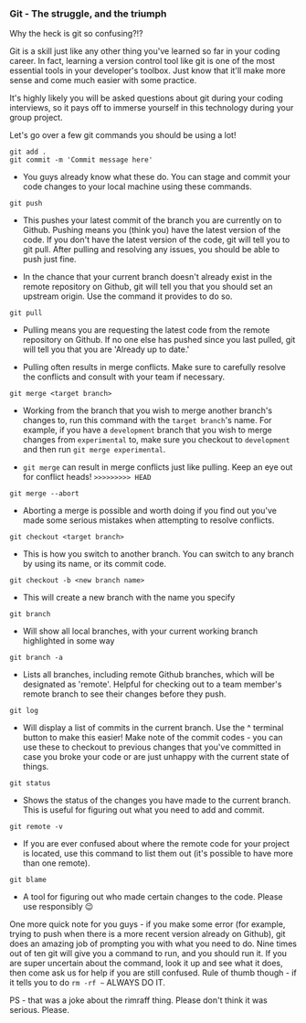 ### Git - The struggle, and the triumph

Why the heck is git so confusing?!?

Git is a skill just like any other thing you've learned so far in your coding career. In fact, learning a version control tool like git is one of the most essential tools in your developer's toolbox. Just know that it'll make more sense and come much easier with some practice.

It's highly likely you will be asked questions about git during your coding interviews, so it pays off to immerse yourself in this technology during your group project.

Let's go over a few git commands you should be using a lot!

```
git add .
git commit -m 'Commit message here'
```

* You guys already know what these do. You can stage and commit your code changes to your local machine using these commands.

```
git push
```

* This pushes your latest commit of the branch you are currently on to Github. Pushing means you (think you) have the latest version of the code. If you don't have the latest version of the code, git will tell you to git pull. After pulling and resolving any issues, you should be able to push just fine.

* In the chance that your current branch doesn't already exist in the remote repository on Github, git will tell you that you should set an upstream origin. Use the command it provides to do so.

```
git pull
```

* Pulling means you are requesting the latest code from the remote repository on Github. If no one else has pushed since you last pulled, git will tell you that you are 'Already up to date.'

* Pulling often results in merge conflicts. Make sure to carefully resolve the conflicts and consult with your team if necessary.

```
git merge <target branch>
```

* Working from the branch that you wish to merge another branch's changes to, run this command with the `target branch`'s name. For example, if you have a `development` branch that you wish to merge changes from `experimental` to, make sure you checkout to `development` and then run `git merge experimental`.

* `git merge` can result in merge conflicts just like pulling. Keep an eye out for conflict heads! `>>>>>>>>> HEAD`

```
git merge --abort
```

* Aborting a merge is possible and worth doing if you find out you've made some serious mistakes when attempting to resolve conflicts.

```
git checkout <target branch>
```

* This is how you switch to another branch. You can switch to any branch by using its name, or its commit code.

```
git checkout -b <new branch name>
```

* This will create a new branch with the name you specify

```
git branch
```

* Will show all local branches, with your current working branch highlighted in some way

```
git branch -a
```

* Lists all branches, including remote Github branches, which will be designated as 'remote'. Helpful for checking out to a team member's remote branch to see their changes before they push.

```
git log
```
* Will display a list of commits in the current branch. Use the ^ terminal button to make this easier! Make note of the commit codes - you can use these to checkout to previous changes that you've committed in case you broke your code or are just unhappy with the current state of things.

```
git status
```

* Shows the status of the changes you have made to the current branch. This is useful for figuring out what you need to add and commit.

```
git remote -v
```

* If you are ever confused about where the remote code for your project is located, use this command to list them out (it's possible to have more than one remote).

```
git blame
```

* A tool for figuring out who made certain changes to the code. Please use responsibly 😉

One more quick note for you guys - if you make some error (for example, trying to push when there is a more recent version already on Github), git does an amazing job of prompting you with what you need to do. Nine times out of ten git will give you a command to run, and you should run it. If you are super uncertain about the command, look it up and see what it does, then come ask us for help if you are still confused. Rule of thumb though - if it tells you to do `rm -rf ~` ALWAYS DO IT.

PS - that was a joke about the rimraff thing. Please don't think it was serious. Please.
